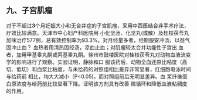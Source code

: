##   九、子宫肌瘤  

对于不超过**3**个月妊娠大小和无合并症的子宫肌瘤，采用中西医结合非手术疗法，疗效比较满意。天津市中心妇产科医院用 小化坚汤、化坚丸(或散）及桂枝茯苓丸加味治疗577例，总有效控制率为93.3%。对月经量多者，经期服安冲汤，以益气固冲止血？ 血热者用清热固经汤，凉血止血；对肌瘤较太合并功能性子宫出 血者，加用甲基睾丸酮或丙基睾丸酮。徐州市鼓楼医院对桂枝茯苓丸对动物血液流变学的影响进行了观察。实验证明，静脉和口 服该药后，动物全血还原比粘度（高切、低切）和血浆比粘度，与未给药的对照组相比差异非常显著，红细胞电泳时间与给药前  相比，均大大减小（P<0.05)，而对照组前后无明显差异。血 浆纤维蛋白原浓度与给药前比较显著下降。证明该方剂具有改善 微循环和降低血液粘稠度的作用。 
